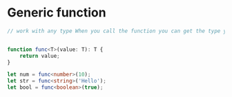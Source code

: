 # Generic function








``` typescript 
// work with any type When you call the function you can get the type you want


function func<T>(value: T): T {
    return value;
}

let num = func<number>(10);
let str = func<string>('Hello');
let bool = func<boolean>(true);



```


